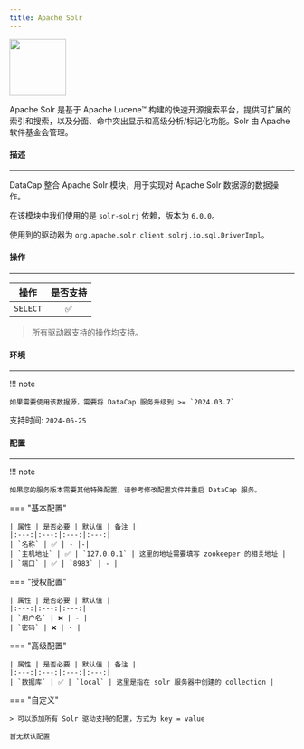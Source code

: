 ```yaml
---
title: Apache Solr
---
```


<img src="/assets/plugin/solr.png" class="connector-logo" style="width: 100px;" />

Apache Solr 是基于 Apache Lucene™ 构建的快速开源搜索平台，提供可扩展的索引和搜索，以及分面、命中突出显示和高级分析/标记化功能。Solr 由 Apache 软件基金会管理。

#### 描述

---

DataCap 整合 Apache Solr 模块，用于实现对 Apache Solr 数据源的数据操作。

在该模块中我们使用的是 `solr-solrj` 依赖，版本为 `6.0.0`。

使用到的驱动器为 `org.apache.solr.client.solrj.io.sql.DriverImpl`。

#### 操作

---

|    操作    | 是否支持 |
|:--------:|:----:|
| `SELECT` |  ✅   |

> 所有驱动器支持的操作均支持。

#### 环境

---

!!! note

    如果需要使用该数据源，需要将 DataCap 服务升级到 >= `2024.03.7`

支持时间: `2024-06-25`

#### 配置

---


!!! note

    如果您的服务版本需要其他特殊配置，请参考修改配置文件并重启 DataCap 服务。

=== "基本配置"

    | 属性 | 是否必要 | 默认值 | 备注 |
    |:---:|:---:|:---:|:---:|
    | `名称` | ✅ | - |-|
    | `主机地址` | ✅ | `127.0.0.1` | 这里的地址需要填写 zookeeper 的相关地址 |
    | `端口` | ✅ | `8983` | - |

=== "授权配置"

    | 属性 | 是否必要 | 默认值 |
    |:---:|:---:|:---:|
    | `用户名` | ❌ | - |
    | `密码` | ❌ | - |

=== "高级配置"

    | 属性 | 是否必要 | 默认值 | 备注 |
    |:---:|:---:|:---:|:---:|
    | `数据库` | ✅ | `local` | 这里是指在 solr 服务器中创建的 collection |

=== "自定义"

    > 可以添加所有 Solr 驱动支持的配置，方式为 key = value

    暂无默认配置
    